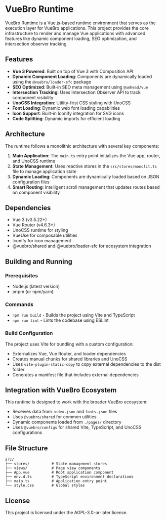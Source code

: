 # VueBro Runtime

VueBro Runtime is a Vue.js-based runtime environment that serves as the execution layer for VueBro applications. This project provides the core infrastructure to render and manage Vue applications with advanced features like dynamic component loading, SEO optimization, and intersection observer tracking.

## Features

- **Vue 3 Powered**: Built on top of Vue 3 with Composition API
- **Dynamic Component Loading**: Components are dynamically loaded using the `@vuebro/loader-sfc` package
- **SEO Optimized**: Built-in SEO meta management using `@unhead/vue`
- **Intersection Tracking**: Uses Intersection Observer API to track component visibility
- **UnoCSS Integration**: Utility-first CSS styling with UnoCSS
- **Font Loading**: Dynamic web font loading capabilities
- **Icon Support**: Built-in Iconify integration for SVG icons
- **Code Splitting**: Dynamic imports for efficient loading

## Architecture

The runtime follows a monolithic architecture with several key components:

1. **Main Application**: The `main.ts` entry point initializes the Vue app, router, and UnoCSS runtime
2. **State Management**: Uses reactive stores in the `src/stores/monolit.ts` file to manage application state
3. **Dynamic Loading**: Components are dynamically loaded based on JSON configuration files
4. **Smart Routing**: Intelligent scroll management that updates routes based on component visibility

## Dependencies

- Vue 3 (v3.5.22+)
- Vue Router (v4.6.3+)
- UnoCSS runtime for styling
- VueUse for composable utilities
- Iconify for icon management
- @vuebro/shared and @vuebro/loader-sfc for ecosystem integration

## Building and Running

### Prerequisites

- Node.js (latest version)
- pnpm (or npm/yarn)

### Commands

- `npm run build` - Builds the project using Vite and TypeScript
- `npm run lint` - Lints the codebase using ESLint

### Build Configuration

The project uses Vite for bundling with a custom configuration:

- Externalizes Vue, Vue Router, and loader dependencies
- Creates manual chunks for shared libraries and UnoCSS
- Uses `vite-plugin-static-copy` to copy external dependencies to the dist folder
- Generates a manifest file that includes external dependencies

## Integration with VueBro Ecosystem

This runtime is designed to work with the broader VueBro ecosystem:

- Receives data from `index.json` and `fonts.json` files
- Uses `@vuebro/shared` for common utilities
- Dynamic components loaded from `./pages/` directory
- Uses `@vuebro/configs` for shared Vite, TypeScript, and UnoCSS configurations

## File Structure

```text
src/
├── stores/          # State management stores
├── views/           # Page view components
├── App.vue          # Root application component
├── env.d.ts         # TypeScript environment declarations
├── main.ts          # Application entry point
└── style.css        # Global styles
```

## License

This project is licensed under the AGPL-3.0-or-later license.

